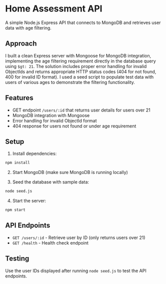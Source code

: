 # Home Assessment API

A simple Node.js Express API that connects to MongoDB and retrieves user data with age filtering.

## Approach

I built a clean Express server with Mongoose for MongoDB integration, implementing the age filtering requirement directly in the database query using `$gt: 21`. The solution includes proper error handling for invalid ObjectIds and returns appropriate HTTP status codes (404 for not found, 400 for invalid ID format). I used a seed script to populate test data with users of various ages to demonstrate the filtering functionality.

## Features

- GET endpoint `/users/:id` that returns user details for users over 21
- MongoDB integration with Mongoose
- Error handling for invalid ObjectId format
- 404 response for users not found or under age requirement

## Setup

1. Install dependencies:
```bash
npm install
```

2. Start MongoDB (make sure MongoDB is running locally)

3. Seed the database with sample data:
```bash
node seed.js
```

4. Start the server:
```bash
npm start
```

## API Endpoints

- `GET /users/:id` - Retrieve user by ID (only returns users over 21)
- `GET /health` - Health check endpoint

## Testing

Use the user IDs displayed after running `node seed.js` to test the API endpoints.
